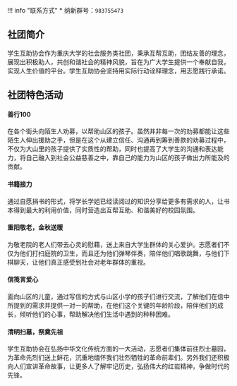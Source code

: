 !!! info "联系方式"
    * 纳新群号：`983755473`

## 社团简介  
学生互助协会作为重庆大学的社会服务类社团，秉承互帮互助，团结友善的理念，展现出积极助人，共创和谐社会的精神风貌，旨在为广大学生提供一个奉献自我，实现人生价值的平台。学生互助协会坚持用实际行动诠释理念，用志愿践行承诺。  

## 社团特色活动  
#### 善行100  
在各个街头向陌生人劝募，以帮助山区的孩子。虽然并非每一次的劝募都能让这些陌生人伸出援助之手，但是在这个从建立信任、沟通再到筹到善款的劝募过程中，不仅为大山里的孩子提供了实质性的帮助，同时也提高了大学生的沟通和表达能力，将自己融入到社会公益慈善之中，靠自己的能力为山区的孩子做出力所能及的贡献。  
#### 书籍接力  
通过自愿捐书的形式，将学长学姐已经读阅过的知识分享给更多有需求的人，让书本得到最大的利用价值，同时营造出互帮互助、和谐美好的校园氛围。  
#### 重阳敬老，金秋送暖  
为敬老院的老人们带去心灵的慰藉，送上来自大学生群体的关心爱护。志愿者们不仅为他们打扫庭院的卫生，而且还为他们弹琴伴奏，陪伴他们唱歌跳舞，与他们下棋聊天，让他们真正感受到社会对老年群体的重视。  
#### 信笺言爱心  
面向山区的儿童，通过写信的方式与山区小学的孩子们进行交流，了解他们在信中所提到的需求并提供一对一的帮助，在他们这个关键的年龄阶段，陪伴他们的成长，倾听他们的心事，帮助解决他们生活中遇到的种种困难。  
#### 清明扫墓，祭奠先祖
学生互助协会在弘扬中华文化传统方面的一大活动，志愿者们集体前往烈士墓园，为革命先烈们送上鲜花，沉重地缅怀我们壮烈牺牲的革命前辈们。另外我们还积极向人们宣讲革命故事，让更多人了解牢记历史，弘扬伟大的红岩精神，争做时代的先锋。  